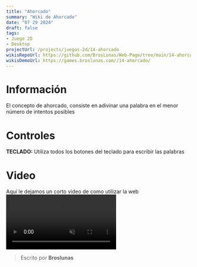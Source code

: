 ```yaml
---
title: "Ahorcado"
summary: "Wiki de Ahorcado"
date: "07 29 2024"
draft: false
tags:
- Juego 2D
- Desktop
projectUrl: /projects/juegos-2d/14-ahorcado
wikisRepoUrl: https://github.com/BrosLunas/Web-Page/tree/main/14-ahorcado/
wikisDemoUrl: https://games.broslunas.com//14-ahorcado/
---
```

# Información
El concepto de ahorcado, consiste en adivinar una palabra en el menor número de intentos posibles

# Controles
<b>TECLADO:</b> Utiliza todos los botones del teclado para escribir las palabras <br>

# Video
Aquí le dejamos un corto video de como utilizar la web
<video class="container video" controls muted>
    <source src="https://assets.broslunas.com/gameplay/ahorcado.mp4" type="video/mp4">
</video>

> Escrito por **Broslunas**
